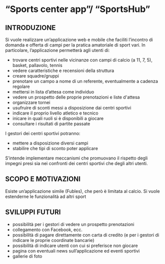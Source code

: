 # “Sports center app”/ “SportsHub”

## INTRODUZIONE
Si vuole realizzare un’applicazione web e mobile che faciliti l’incontro di domanda e offerta di campi per la pratica amatoriale di sport vari. In particolare, l’applicazione permetterà agli utenti di:
- trovare centri sportivi nelle vicinanze con campi di calcio (a 11, 7, 5), basket, pallavolo, tennis
- vedere caratteristiche e recensioni della struttura
- creare squadre/gruppi
- prenotare un campo a nome di un referente, eventualmente a cadenza regolare
- mettersi in lista d’attesa come individuo
- vedere un prospetto delle proprie prenotazioni e liste d'attesa
- organizzare tornei
- usufruire di sconti messi a disposizione dai centri sportivi
- indicare il proprio livello atletico e tecnico
- inicare in quali ruoli si è disponibili a giocare
- consultare i risultati di partite passate

I gestori dei centri sportivi potranno:
- mettere a disposizione diversi campi
- stabilire che tipi di sconto poter applicare

S’intende implementare meccanismi che promuovano il rispetto degli impegni presi sia nei confronti dei centri sportivi che degli altri utenti.

## SCOPO E MOTIVAZIONI
Esiste un’applicazione simile (Fubles), che però è limitata al calcio. Si vuole estenderne le funzionalità ad altri sport

## SVILUPPI FUTURI
- possibilità per i gestori di vedere un prospetto prenotazioni
- collegamento con Facebook, ecc.
- possibilità di pagare direttamente con carta di credito (e per i gestori di indicare le proprie coordinate bancarie)
- possibilità di indicare utenti con cui si preferisce non giocare
- pagina con eventuali news sull’applicazione ed eventi sportivi
- gallerie di foto
